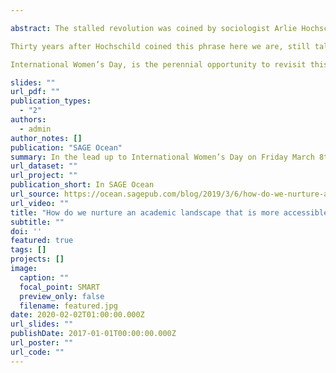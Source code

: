 ```yaml
---

abstract: The stalled revolution was coined by sociologist Arlie Hochschild way back in 1989. In the 1970s and 1980s women changed. In particular, there was an influx of women into the workforce. But the cultural understanding of women’s place in the home, and the relationship between the workplace and family life, did not change. The resulting tension meant that, while women were working more, there was, and remains today, a persistent gendered pay gap, promotion gap (particularly in academia), and housework gap. There was, in other words, a stalled revolution.

Thirty years after Hochschild coined this phrase here we are, still talking about it. 

International Women’s Day, is the perennial opportunity to revisit this question. What will it take to unstall the stalled revolution?

slides: ""
url_pdf: ""
publication_types:
  - "2"
authors:
  - admin
author_notes: []
publication: "SAGE Ocean"
summary: In the lead up to International Women’s Day on Friday March 8th, SAGE Ocean posed a series of questions to leading academics. In this post I explores how we nurture an academic landscape that is more accessible to women. 
url_dataset: ""
url_project: ""
publication_short: In SAGE Ocean
url_source: https://ocean.sagepub.com/blog/2019/3/6/how-do-we-nurture-an-academic-landscape-that-is-more-accessible-to-women-lets-start-by-getting-rid-of-the-in-person-interview
url_video: ""
title: "How do we nurture an academic landscape that is more accessible to women? Let’s start by getting rid of the in-person interview"
subtitle: ""
doi: ''
featured: true
tags: []
projects: []
image:
  caption: ""
  focal_point: SMART
  preview_only: false
  filename: featured.jpg
date: 2020-02-02T01:00:00.000Z
url_slides: ""
publishDate: 2017-01-01T00:00:00.000Z
url_poster: ""
url_code: ""
---
```


